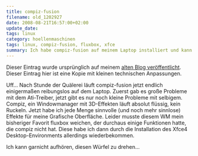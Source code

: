 ```yaml
---
title: compiz-fusion
filename: old_1202927
date: 2008-08-21T16:57:00+02:00
update_date:
tags: linux
category: hoellenmaschinen
tags: linux, compiz-fusion, fluxbox, xfce
summary: Ich habe compiz-fusion auf meinem Laptop installiert und kann jetzt meinen Desktop als Würfel drehen.
---
```

Dieser Eintrag wurde ursprünglich auf meinem [alten Blog veröffentlicht](https://stu.blogger.de/stories/1202927/). Dieser Eintrag hier ist eine Kopie mit kleinen technischen Anpassungen.

Uff… Nach Stunde der Quälerei läuft compiz-fusion jetzt endlich einigermaßen reibungslos auf dem Laptop. Zuerst gab es große Probleme mit dem Ati-Treiber, jetzt gibt es nur noch kleine Probleme mit selbigem. Compiz, ein Windowmanager mit 3D-Effekten läuft absolut flüssig, kein Ruckeln. Jetzt habe ich jede Menge sinnvolle (und noch mehr sinnlose) Effekte für meine Grafische Oberfläche. Leider musste diesem WM mein bisheriger Favorit fluxbox weichen, der durchaus einige Funktionen hatte, die compiz nicht hat. Diese habe ich dann durch die Installation des Xfce4 Desktop-Environments allerdings wiederbekommen.

Ich kann garnicht aufhören, diesen Würfel zu drehen…
